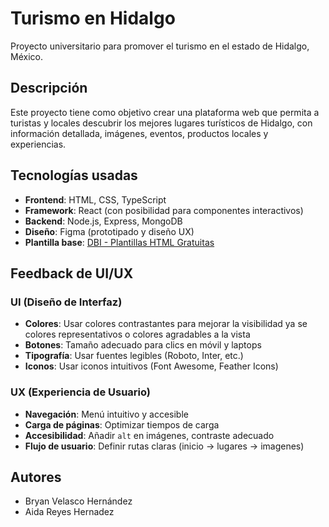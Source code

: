 # Turismo en Hidalgo

Proyecto universitario para promover el turismo en el estado de Hidalgo, México.

## Descripción

Este proyecto tiene como objetivo crear una plataforma web que permita a turistas y locales descubrir los mejores lugares turísticos de Hidalgo, con información detallada, imágenes, eventos, productos locales y experiencias.

## Tecnologías usadas

- **Frontend**: HTML, CSS, TypeScript
- **Framework**: React (con posibilidad para componentes interactivos)
- **Backend**: Node.js, Express, MongoDB
- **Diseño**: Figma (prototipado y diseño UX)
- **Plantilla base**: [DBI - Plantillas HTML Gratuitas](https://plantillashtmlgratis.com/)

## Feedback de UI/UX

### UI (Diseño de Interfaz)
- **Colores**: Usar colores contrastantes para mejorar la visibilidad ya se colores representativos o colores agradables a la vista
- **Botones**: Tamaño adecuado para clics en móvil y laptops
- **Tipografía**: Usar fuentes legibles (Roboto, Inter, etc.)
- **Iconos**: Usar iconos intuitivos (Font Awesome, Feather Icons)

### UX (Experiencia de Usuario)
- **Navegación**: Menú intuitivo y accesible
- **Carga de páginas**: Optimizar tiempos de carga
- **Accesibilidad**: Añadir `alt` en imágenes, contraste adecuado
- **Flujo de usuario**: Definir rutas claras (inicio → lugares → imagenes)

## Autores

- Bryan Velasco Hernández
- Aida Reyes Hernadez
